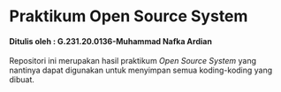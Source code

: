 # Praktikum Open Source System
#### Ditulis oleh : G.231.20.0136-Muhammad Nafka Ardian

Repositori ini merupakan hasil praktikum *Open Source System* yang nantinya dapat digunakan untuk menyimpan semua koding-koding yang dibuat.